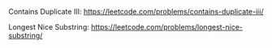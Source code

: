 Contains Duplicate III:
  https://leetcode.com/problems/contains-duplicate-iii/

Longest Nice Substring: 
  https://leetcode.com/problems/longest-nice-substring/
